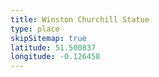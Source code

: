 ```yaml
---
title: Winston Churchill Statue
type: place
skipSitemap: true
latitude: 51.500837
longitude: -0.126458
---
```

